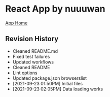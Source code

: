 # React App by nuuuwan

[App Home](https://nuuuwan.github.io/startups_lk_app)

## Revision History
  * Cleaned README.md
  * Fixed test failures
  * Updated workflows
  * Cleaned README
  * Lint options
  * Updated package.json browserslist
  *  [2021-09-23 01:50PM] Initial files
  *  [2021-09-23 02:05PM] Data loading works
